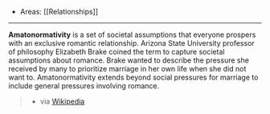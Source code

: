 
- Areas: [[Relationships]]

---

**Amatonormativity** is a set of societal assumptions that everyone prospers with an exclusive romantic relationship. Arizona State University professor of philosophy Elizabeth Brake coined the term to capture societal assumptions about romance. Brake wanted to describe the pressure she received by many to prioritize marriage in her own life when she did not want to. Amatonormativity extends beyond social pressures for marriage to include general pressures involving romance.

> - via [Wikipedia](https://en.wikipedia.org/wiki/Amatonormativity)
